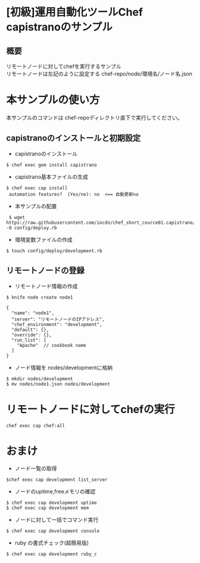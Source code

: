 # [初級]運用自動化ツールChef capistranoのサンプル

## 概要

リモートノードに対してchefを実行するサンプル     
リモートノードは左記のように設定する chef-repo/node/環境名/ノード名.json

# 本サンプルの使い方
本サンプルのコマンドは chef-repoディレクトリ直下で実行してください。

## capistranoのインストールと初期設定
- capistranoのインストール

```
$ chef exec gem install capistrano
```

- capistrano基本ファイルの生成

```
$ chef exec cap install
 automation features?  (Yes/no): no  <== 自動更新no
```

- 本サンプルの配置
```
 $ wget https://raw.githubusercontent.com/iocdn/chef_short_cource01.capistrano/master/config/deploy.rb  -O config/deploy.rb
```

- 環境変数ファイルの作成
```
$ touch config/deploy/development.rb
```
## リモートノードの登録
- リモートノード情報の作成
```
$ knife node create node1

{
  "name": "node1",
  "server": "リモートノードのIPアドレス",
  "chef_environment": "development",
  "default": {},
  "override": {},
  "run_list": [
    "Apache"  // cookbook name
  ]
}
```
- ノード情報を nodes/developmentに格納
```
$ mkdir nodes/development
$ mv nodes/node1.json nodes/development
```

# リモートノードに対してchefの実行
```
chef exec cap chef:all
```

# おまけ
- ノード一覧の取得
```
$chef exec cap development list_server
```

- ノードのuptime,freeメモリの確認
```
$ chef exec cap development uptime
$ chef exec cap development mem
```
- ノードに対して一括でコマンド実行
```
$ chef exec cap development console
```

- ruby の書式チェック(超簡易版)
```
$ chef exec cap development ruby_c
```
